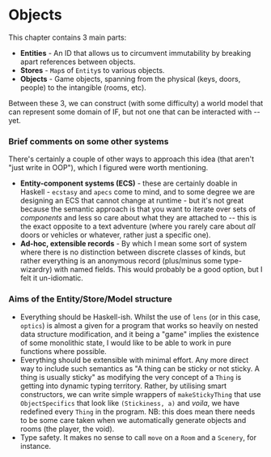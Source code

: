 # Objects

This chapter contains 3 main parts:

- **Entities** - An ID that allows us to circumvent immutability by breaking apart references between objects.
- **Stores** - `Map`s of `Entity`s to various objects.
- **Objects** - Game objects, spanning from the physical (keys, doors, people) to the intangible (rooms, etc).

Between these 3, we can construct (with some difficulty) a world model that can represent some domain of IF, but not one that can be interacted with -- yet.

### Brief comments on some other systems

There's certainly a couple of other ways to approach this idea (that aren't "just write in OOP"), which I figured were worth mentioning.

- **Entity-component systems (ECS)** - these are certainly doable in Haskell - `ecstasy` and `apecs` come to mind, and to some degree we are designing an ECS that cannot change at runtime - but it's not great because the semantic approach is that you want to iterate over sets of *components* and less so care about what they are attached to -- this is the exact opposite to a text adventure (where you rarely care about *all* doors or vehicles or whatever, rather just a specific one).
- **Ad-hoc, extensible records** - By which I mean some sort of system where there is no distinction between discrete classes of kinds, but rather everything is an anonymous record (plus/minus some type-wizardry) with named fields. This would probably be a good option, but I felt it un-idiomatic. 

### Aims of the Entity/Store/Model structure

- Everything should be Haskell-ish. Whilst the use of `lens` (or in this case, `optics`) is almost a given for a program that works so heavily on nested data structure modification, and it being a "game" implies the existence of some monolithic state, I would like to be able to work in pure functions where possible.  
- Everything should be extensible with minimal effort. Any more direct way to include such semantics as "A thing can be sticky or not sticky. A thing is usually sticky" as modifying the very concept of a `Thing` is getting into dynamic typing territory. Rather, by utilising smart constructors, we can write simple wrappers of `makeStickyThing` that use `ObjectSpecifics` that look like `(Stickiness, a)` and *voila*, we have redefined every `Thing` in the program. NB: this does mean there needs to be some care taken when we automatically generate objects and rooms (the player, the void).
- Type safety. It makes no sense to call `move` on a `Room` and a `Scenery`, for instance.
